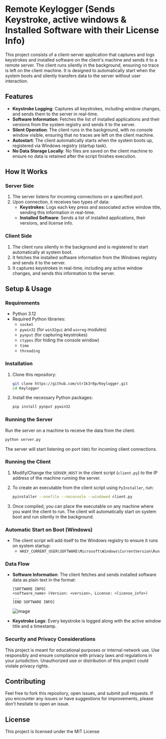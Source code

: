 # Remote Keylogger (Sends Keystroke, active windows & Installed Software with their License Info)

This project consists of a client-server application that captures and logs keystrokes and installed software on the client's machine and sends it to a remote server. The client runs silently in the background, ensuring no trace is left on the client machine. It is designed to automatically start when the system boots and silently transfers data to the server without user interaction.

## Features

- **Keystroke Logging**: Captures all keystrokes, including window changes, and sends them to the server in real-time.
- **Software Information**: Fetches the list of installed applications and their versions from the system registry and sends it to the server.
- **Silent Operation**: The client runs in the background, with no console window visible, ensuring that no traces are left on the client machine.
- **Autostart**: The client automatically starts when the system boots up, registered via Windows registry (startup task).
- **No Data Storage Locally**: No files are saved on the client machine to ensure no data is retained after the script finishes execution.

## How It Works

### Server Side
1. The server listens for incoming connections on a specified port.
2. Upon connection, it receives two types of data:
   - **Keystrokes**: Logs each key press and associated active window title, sending this information in real-time.
   - **Installed Software**: Sends a list of installed applications, their versions, and license info.

### Client Side
1. The client runs silently in the background and is registered to start automatically at system boot.
2. It fetches the installed software information from the Windows registry and sends it to the server.
3. It captures keystrokes in real-time, including any active window changes, and sends this information to the server.

## Setup & Usage

### Requirements
- Python 3.12
- Required Python libraries:
  - `socket`
  - `pywin32` (for `win32gui` and `winreg` modules)
  - `pynput` (for capturing keystrokes)
  - `ctypes` (for hiding the console window)
  - `time`
  - `threading`

### Installation

1. Clone this repository:

   ```bash
   git clone https://github.com/str1k3r0p/Keylogger.git
   cd Keylogger
   ```

2. Install the necessary Python packages:

   ```bash
   pip install pynput pywin32
   ```

### Running the Server

Run the server on a machine to receive the data from the client.

```bash
python server.py
```

The server will start listening on port `5001` for incoming client connections.

### Running the Client

1. Modify/Change the `SERVER_HOST` in the client script (`client.py`) to the IP address of the machine running the server.
2. To create an executable from the client script using `PyInstaller`, run:

   ```bash
   pyinstaller --onefile --noconsole --windowed client.py
   ```

3. Once compiled, you can place the executable on any machine where you want the client to run. The client will automatically start on system boot and run silently in the background.

### Automatic Start on Boot (Windows)
- The client script will add itself to the Windows registry to ensure it runs on system startup:
  - `HKEY_CURRENT_USER\SOFTWARE\Microsoft\Windows\CurrentVersion\Run`

### Data Flow
- **Software Information**: The client fetches and sends installed software data as plain text in the format:
  ```plaintext
  [SOFTWARE INFO]
  <software_name> (Version: <version>, License: <license_info>)
  ...
  [END SOFTWARE INFO]
  ```
  ![image](https://github.com/user-attachments/assets/5224013d-d170-44ae-84a1-d14cc9f889d3)


- **Keystroke Logs**: Every keystroke is logged along with the active window title and a timestamp.

### Security and Privacy Considerations

This project is meant for educational purposes or internal network use. Use responsibly and ensure compliance with privacy laws and regulations in your jurisdiction. Unauthorized use or distribution of this project could violate privacy rights.

## Contributing

Feel free to fork this repository, open issues, and submit pull requests. If you encounter any issues or have suggestions for improvements, please don't hesitate to open an issue.

## License

This project is licensed under the MIT License 
